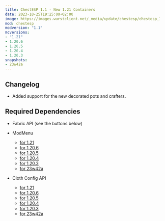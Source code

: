 ```yaml
---
title: ChestESP 1.1 - New 1.21 Containers
date: 2023-10-25T19:25:00+02:00
image: https://images.wurstclient.net/_media/update/chestesp/chestesp_1.1_540p.webp
mod: chestesp
modversion: "1.1"
mcversions:
- "1.21"
- 1.20.6
- 1.20.5
- 1.20.4
- 1.20.3
snapshots:
- 23w42a
---
```

## Changelog
- Added support for the new decorated pots and crafters.

## Required Dependencies

- Fabric API (see the buttons below)

- ModMenu
  - [for 1.21](https://modrinth.com/mod/modmenu/versions?g=1.21)
  - [for 1.20.6](https://modrinth.com/mod/modmenu/versions?g=1.20.6)
  - [for 1.20.5](https://modrinth.com/mod/modmenu/versions?g=1.20.5)
  - [for 1.20.4](https://modrinth.com/mod/modmenu/versions?g=1.20.4)
  - [for 1.20.3](https://modrinth.com/mod/modmenu/versions?g=1.20.3)
  - [for 23w42a](https://modrinth.com/mod/modmenu/version/9.0.0-alpha.1)

- Cloth Config API
  - [for 1.21](https://modrinth.com/mod/cloth-config/versions?g=1.21&l=fabric)
  - [for 1.20.6](https://modrinth.com/mod/cloth-config/versions?g=1.20.6&l=fabric)
  - [for 1.20.5](https://modrinth.com/mod/cloth-config/versions?g=1.20.5&l=fabric)
  - [for 1.20.4](https://modrinth.com/mod/cloth-config/versions?g=1.20.4&l=fabric)
  - [for 1.20.3](https://modrinth.com/mod/cloth-config/versions?g=1.20.3&l=fabric)
  - [for 23w42a](https://modrinth.com/mod/cloth-config/version/12.0.109+fabric)
